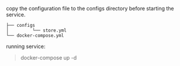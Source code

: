 
copy the configuration file to the configs directory before starting the service.

```
├── configs
│         └── store.yml
└── docker-compose.yml
```

running service:

> docker-compose up -d
